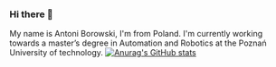 ### Hi there 👋
My name is Antoni Borowski, I'm from Poland. I'm currently working towards a master’s degree in Automation and Robotics at the Poznań University of technology.
[![Anurag's GitHub stats](https://github-readme-stats.vercel.app/api?username=Gandhi444)](https://github.com/anuraghazra/github-readme-stats)

<!--
**Gandhi444/Gandhi444** is a ✨ _special_ ✨ repository because its `README.md` (this file) appears on your GitHub profile.

Here are some ideas to get you started:

- 🔭 I’m currently working on ...
- 🌱 I’m currently learning ...
- 👯 I’m looking to collaborate on ...
- 🤔 I’m looking for help with ...
- 💬 Ask me about ...
- 📫 How to reach me: ...
- 😄 Pronouns: ...
- ⚡ Fun fact: ...
-->
